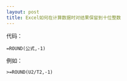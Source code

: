```yaml
---
layout: post
title: Excel如何在计算数据时对结果保留到十位整数
---
```


代码：

```
=ROUND(公式,-1)
```

例如：

```
>=ROUND(U2/T2,-1)
```
